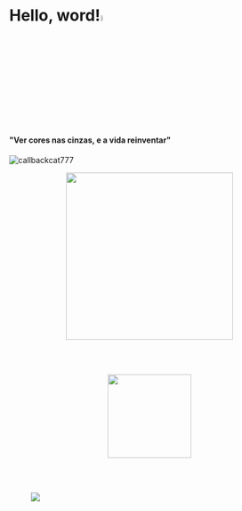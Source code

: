 <p>
  <a>
    <h1 align="left">Hello, word!<img src = "https://c.tenor.com/Uq_-tDUQlJkAAAAi/hot-beverage-joypixels.gif" width = 5%></h1>
      <h4>"Ver cores nas cinzas, e a vida reinventar"</h4>
  </a>
</p>
  <p align="left"> <img src="https://komarev.com/ghpvc/?username=callbackcat777&label=Profile%20views&color=0e75b6&style=flat" alt="callbackcat777" /> </p>
  <p align="center"><img height="300px" src="https://c.tenor.com/ogsH7Ailje8AAAAM/cat-funny-cat.gif"></p>
  <p align="center">
</p>
</br>
</br>
<p align="center">
  <a href="https://github.com/anuraghazra/github-readme-stats">
    <img
      align="center" height="150px"
      src="https://github-readme-stats.vercel.app/api/top-langs/?username=bruna41&layout=compact&langs_count=7&theme=radical"
    />
  </a>
</p>
<br>
<br>
<p align="left">
    &nbsp;&nbsp;&nbsp;&nbsp;&nbsp;&nbsp;&nbsp;&nbsp;&nbsp;
    <a href="https://www.linkedin.com/in/bruna-bergami/">
        <img src="https://img.shields.io/badge/linkedin-%230077B5.svg?&style=for-the-badge&logo=linkedin&logoColor=white&link=mailto:https://www.linkedin.com/in/bruna-bergami/">
    </a>
</p>
<p align="center">
